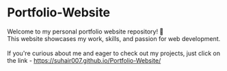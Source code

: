# Portfolio-Website

Welcome to my personal portfolio website repository! 🚀 <br/>
This website showcases my work, skills, and passion for web development.<br/><br/> 
If you're curious about me and eager to check out my projects, just click on the link - https://suhair007.github.io/Portfolio-Website/
